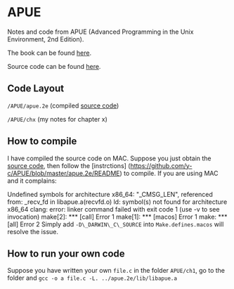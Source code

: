 # APUENotes and code from APUE (Advanced Programming in the Unix Environment, 2nd Edition).The book can be found [here](https://www.amazon.com/Programming-Environment-Addison-Wesley-Professional-Computing/dp/0321525949).Source code can be found [here](http://www.apuebook.com/code2e.html).## Code Layout`/APUE/apue.2e` (compiled [source code](http://www.apuebook.com/code2e.html))`/APUE/chx` (my notes for chapter x)## How to compileI have compiled the source code on MAC. Suppose you just obtain the [source code](http://www.apuebook.com/code2e.html), then follow the [instrctions] (https://github.com/y-c/APUE/blob/master/apue.2e/README) to compile. If you are using MAC and it complains:Undefined symbols for architecture x86\_64:  "\_CMSG\_LEN", referenced from:        _recv_fd in libapue.a(recvfd.o)        ld: symbol(s) not found for architecture x86_64        clang: error: linker command failed with exit code 1 (use -v to see invocation)        make[2]: *** [call] Error 1        make[1]: *** [macos] Error 1        make: *** [all] Error 2Simply add `-D\_DARWIN\_C\_SOURCE` into `Make.defines.macos` will resolve the issue.  ## How to run your own codeSuppose you have written your own `file.c` in the folder `APUE/ch1`, go to the folder and `gcc -o a file.c -L. ../apue.2e/lib/libapue.a`